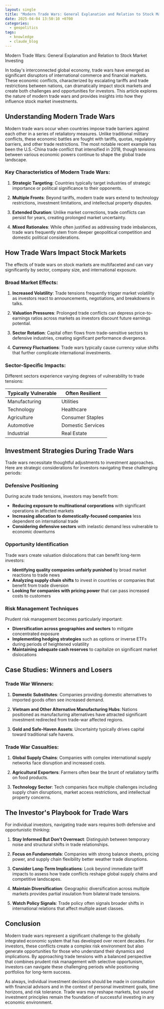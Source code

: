 ```yaml
---
layout: single
title: "Modern Trade Wars: General Explanation and Relation to Stock Market Investing"
date: 2025-04-04 13:50:10 +0700
categories:
  - geopolitics
tags:
  - knowledge
  - claude_blog
---
```


Modern Trade Wars: General Explanation and Relation to Stock Market Investing

In today's interconnected global economy, trade wars have emerged as significant disruptors of international commerce and financial markets. These economic conflicts, characterized by escalating tariffs and trade restrictions between nations, can dramatically impact stock markets and create both challenges and opportunities for investors. This article explores the nature of modern trade wars and provides insights into how they influence stock market investments.

## Understanding Modern Trade Wars

Modern trade wars occur when countries impose trade barriers against each other in a series of retaliatory measures. Unlike traditional military conflicts, these economic battles are fought with tariffs, quotas, regulatory barriers, and other trade restrictions. The most notable recent example has been the U.S.-China trade conflict that intensified in 2018, though tensions between various economic powers continue to shape the global trade landscape.

### Key Characteristics of Modern Trade Wars:

1. **Strategic Targeting**: Countries typically target industries of strategic importance or political significance to their opponents.

2. **Multiple Fronts**: Beyond tariffs, modern trade wars extend to technology restrictions, investment limitations, and intellectual property disputes.

3. **Extended Duration**: Unlike market corrections, trade conflicts can persist for years, creating prolonged market uncertainty.

4. **Mixed Rationales**: While often justified as addressing trade imbalances, trade wars frequently stem from deeper geopolitical competition and domestic political considerations.

## How Trade Wars Impact Stock Markets

The effects of trade wars on stock markets are multifaceted and can vary significantly by sector, company size, and international exposure.

### Broad Market Effects:

1. **Increased Volatility**: Trade tensions frequently trigger market volatility as investors react to announcements, negotiations, and breakdowns in talks.

2. **Valuation Pressures**: Prolonged trade conflicts can depress price-to-earnings ratios across markets as investors discount future earnings potential.

3. **Sector Rotation**: Capital often flows from trade-sensitive sectors to defensive industries, creating significant performance divergence.

4. **Currency Fluctuations**: Trade wars typically cause currency value shifts that further complicate international investments.

### Sector-Specific Impacts:

Different sectors experience varying degrees of vulnerability to trade tensions:

| Typically Vulnerable | Often Resilient |
|----------------------|-----------------|
| Manufacturing | Utilities |
| Technology | Healthcare |
| Agriculture | Consumer Staples |
| Automotive | Domestic Services |
| Industrial | Real Estate |

## Investment Strategies During Trade Wars

Trade wars necessitate thoughtful adjustments to investment approaches. Here are strategic considerations for investors navigating these challenging periods:

### Defensive Positioning

During acute trade tensions, investors may benefit from:

- **Reducing exposure to multinational corporations** with significant operations in affected markets
- **Increasing allocation to domestically-focused companies** less dependent on international trade
- **Considering defensive sectors** with inelastic demand less vulnerable to economic downturns

### Opportunity Identification

Trade wars create valuation dislocations that can benefit long-term investors:

- **Identifying quality companies unfairly punished** by broad market reactions to trade news
- **Analyzing supply chain shifts** to invest in countries or companies that benefit from trade diversion
- **Looking for companies with pricing power** that can pass increased costs to customers

### Risk Management Techniques

Prudent risk management becomes particularly important:

- **Diversification across geographies and sectors** to mitigate concentrated exposure
- **Implementing hedging strategies** such as options or inverse ETFs during periods of heightened volatility
- **Maintaining adequate cash reserves** to capitalize on significant market dislocations

## Case Studies: Winners and Losers

### Trade War Winners:

1. **Domestic Substitutes**: Companies providing domestic alternatives to imported goods often see increased demand.
   
2. **Vietnam and Other Alternative Manufacturing Hubs**: Nations positioned as manufacturing alternatives have attracted significant investment redirected from trade-war affected regions.

3. **Gold and Safe-Haven Assets**: Uncertainty typically drives capital toward traditional safe havens.

### Trade War Casualties:

1. **Global Supply Chains**: Companies with complex international supply networks face disruption and increased costs.

2. **Agricultural Exporters**: Farmers often bear the brunt of retaliatory tariffs on food products.

3. **Technology Sector**: Tech companies face multiple challenges including supply chain disruptions, market access restrictions, and intellectual property concerns.

## The Investor's Playbook for Trade Wars

For individual investors, navigating trade wars requires both defensive and opportunistic thinking:

1. **Stay Informed But Don't Overreact**: Distinguish between temporary noise and structural shifts in trade relationships.

2. **Focus on Fundamentals**: Companies with strong balance sheets, pricing power, and supply chain flexibility better weather trade disruptions.

3. **Consider Long-Term Implications**: Look beyond immediate tariff impacts to assess how trade conflicts reshape global supply chains and competitive landscapes.

4. **Maintain Diversification**: Geographic diversification across multiple markets provides partial insulation from bilateral trade tensions.

5. **Watch Policy Signals**: Trade policy often signals broader shifts in international relations that affect multiple asset classes.

## Conclusion

Modern trade wars represent a significant challenge to the globally integrated economic system that has developed over recent decades. For investors, these conflicts create a complex risk environment but also generate opportunities for those who understand their dynamics and implications. By approaching trade tensions with a balanced perspective that combines prudent risk management with selective opportunism, investors can navigate these challenging periods while positioning portfolios for long-term success.

As always, individual investment decisions should be made in consultation with financial advisors and in the context of personal investment goals, time horizons, and risk tolerance. Trade wars may reshape markets, but sound investment principles remain the foundation of successful investing in any economic environment.
